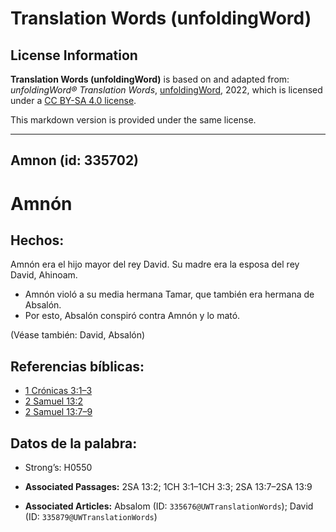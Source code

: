 # Translation Words (unfoldingWord)

## License Information

**Translation Words (unfoldingWord)** is based on and adapted from: _unfoldingWord® Translation Words_, [unfoldingWord](https://unfoldingword.org/utw), 2022, which is licensed under a [CC BY-SA 4.0 license](https://creativecommons.org/licenses/by-sa/4.0/legalcode.en).

This markdown version is provided under the same license.



--------------------------------

## Amnon (id: 335702)

Amnón
=====

Hechos:
-------

Amnón era el hijo mayor del rey David. Su madre era la esposa del rey David, Ahinoam.

* Amnón violó a su media hermana Tamar, que también era hermana de Absalón.
* Por esto, Absalón conspiró contra Amnón y lo mató.

(Véase también: David, Absalón)

Referencias bíblicas:
---------------------

* [1 Crónicas 3:1–3](https://ref.ly/1Chr3:1-1Chr3:3)
* [2 Samuel 13:2](https://ref.ly/2Sam13:2)
* [2 Samuel 13:7–9](https://ref.ly/2Sam13:7-2Sam13:9)

Datos de la palabra:
--------------------

* Strong’s: H0550

* **Associated Passages:** 2SA 13:2; 1CH 3:1–1CH 3:3; 2SA 13:7–2SA 13:9
* **Associated Articles:** Absalom (ID: `335676@UWTranslationWords`); David (ID: `335879@UWTranslationWords`)

